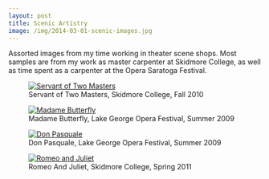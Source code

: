 ```yaml
---
layout: post
title: Scenic Artistry
image: /img/2014-03-01-scenic-images.jpg
---
```


Assorted images from my time working in theater scene shops. Most samples are from my work as master carpenter at Skidmore College, as well as time spent as a carpenter at the Opera Saratoga Festival.

<figure>
<a href="https://lh3.googleusercontent.com/4ddN7VMaBx0nZj6hpi37dA-EJXzhnDlC5eSLvdHB2MAuE1F5WdfWfNQKaLccesnuQNN_a5Pd67oICKUuN-rGPZCR_s34IpiQ6hqFVe-59NAqI7n4ZF06PR8FOxTRl91vXEyLUw9HeIpCVySax7zwcMrh6evNmdCY7INxkaIHws6dnhiYVWTl4nT7wo8HNzS9jbbu2hoOSRaHaL4u1byzm5p7iYrjL21J72oMoVbnw5jvVh9opxb-qAo48Es4nWK8Oa3HW-ya_siB5iQblYMUnN5mafqnsGB2jvfyRHpd8FKz-jMHVTdCZT4PB8a6UdgFrmH2O3irEA5jCM8hlbYvGgv1smVgqckmrMezoTPirGK4WuKwvLzgt3OOqEtS6d4AG8aWjlX3od1bdXyleQB0rS7X2LgVGVTmW7J3MZklRprJ56jn_mpv-elJpEJt1wU2G777Clg7KpsygGRFVdCHovQ5MeQzf9jIsxc10AZ6sDDHSqizqdVVT4nq94YCV9xIvw7AA9kGPVuSwf9o3ekuXy3KFK830J9Dmyq-4bcnYoeF3PTeTHc1N0BH3YiWo25Kb6iOCzDI0E9wp2IRbjnW0J_PSoC6fFLPMNsMrRPnKgmhBnO2k7YDgAIT=w767-h510-no" data-lightbox="Servant of Two Masters" data-title="Servant of Two Masters, Skidmore College, Fall 2010">
	<img src="https://lh3.googleusercontent.com/4ddN7VMaBx0nZj6hpi37dA-EJXzhnDlC5eSLvdHB2MAuE1F5WdfWfNQKaLccesnuQNN_a5Pd67oICKUuN-rGPZCR_s34IpiQ6hqFVe-59NAqI7n4ZF06PR8FOxTRl91vXEyLUw9HeIpCVySax7zwcMrh6evNmdCY7INxkaIHws6dnhiYVWTl4nT7wo8HNzS9jbbu2hoOSRaHaL4u1byzm5p7iYrjL21J72oMoVbnw5jvVh9opxb-qAo48Es4nWK8Oa3HW-ya_siB5iQblYMUnN5mafqnsGB2jvfyRHpd8FKz-jMHVTdCZT4PB8a6UdgFrmH2O3irEA5jCM8hlbYvGgv1smVgqckmrMezoTPirGK4WuKwvLzgt3OOqEtS6d4AG8aWjlX3od1bdXyleQB0rS7X2LgVGVTmW7J3MZklRprJ56jn_mpv-elJpEJt1wU2G777Clg7KpsygGRFVdCHovQ5MeQzf9jIsxc10AZ6sDDHSqizqdVVT4nq94YCV9xIvw7AA9kGPVuSwf9o3ekuXy3KFK830J9Dmyq-4bcnYoeF3PTeTHc1N0BH3YiWo25Kb6iOCzDI0E9wp2IRbjnW0J_PSoC6fFLPMNsMrRPnKgmhBnO2k7YDgAIT=w767-h510-no" alt="Servant of Two Masters" title="Servant of Two Masters, Skidmore College, Fall 2010">
</a>
<figcaption>Servant of Two Masters, Skidmore College, Fall 2010</figcaption>
</figure>

<figure>
<a href="https://lh3.googleusercontent.com/MvDCc-F0KWM7atxL6SxxkU1TKC-gbokntbIeu_cxvEGSZ191JA6KY_8i4Tm8xNInv9iJPg4tCZq1Ce0gtXrYAZw3lTCt3tMxi8GqQZkB1i4q-H7d2WXdY076x88TVFsxWWbZh_D0zuWiDZlz70d_v4er2uPXHkA1RZFuP3ACySdYIPT07XLV03gTA4Rwc8VrUvQsdZgVYBryZpcTH_zTAbnR7Xi8UGf9_MJU3UeI3qhmJ1zLAXkgqmJ42agOQ9CMzB3RmBJDCfoy5lOaAZ3BuqFrkD-is0L9kVQJGEO2ahAdxFtFZK0nCU8hVl9fWBJZ-_oEdIZfmNCJW-Py1Hfqb4ImYVP07Vid8E4SL7V19MLMHbUwCzg8v5zc7Af3TStJ_xwTTmhRENzle6K7GjoO4_7vmCMx_mlHgM2puSopZ5auAhQ64emImbsAS6YolNjQRGarSohUy_u0BecrAZ-3_CQl8gYKGKMmRSzkUOY_proXlOQ-FmVcYYgzFoS5Dm0yba1ctmsePDgVpFG4AvG1FbfAIKdINadUbf62MMnilVKM6lA11GX4KbfMsh-FYCFFd9SUfH61JcQnyWYo9LZ_s8ykG9OD3Kiiqmka0Fhbs_EeF_ZFXy9pUSwa=w800-h533-no" data-lightbox="Madame Butterfly" data-title="Madame Butterfly, Lake George Opera Festival, Summer 2009">
	<img src="https://lh3.googleusercontent.com/MvDCc-F0KWM7atxL6SxxkU1TKC-gbokntbIeu_cxvEGSZ191JA6KY_8i4Tm8xNInv9iJPg4tCZq1Ce0gtXrYAZw3lTCt3tMxi8GqQZkB1i4q-H7d2WXdY076x88TVFsxWWbZh_D0zuWiDZlz70d_v4er2uPXHkA1RZFuP3ACySdYIPT07XLV03gTA4Rwc8VrUvQsdZgVYBryZpcTH_zTAbnR7Xi8UGf9_MJU3UeI3qhmJ1zLAXkgqmJ42agOQ9CMzB3RmBJDCfoy5lOaAZ3BuqFrkD-is0L9kVQJGEO2ahAdxFtFZK0nCU8hVl9fWBJZ-_oEdIZfmNCJW-Py1Hfqb4ImYVP07Vid8E4SL7V19MLMHbUwCzg8v5zc7Af3TStJ_xwTTmhRENzle6K7GjoO4_7vmCMx_mlHgM2puSopZ5auAhQ64emImbsAS6YolNjQRGarSohUy_u0BecrAZ-3_CQl8gYKGKMmRSzkUOY_proXlOQ-FmVcYYgzFoS5Dm0yba1ctmsePDgVpFG4AvG1FbfAIKdINadUbf62MMnilVKM6lA11GX4KbfMsh-FYCFFd9SUfH61JcQnyWYo9LZ_s8ykG9OD3Kiiqmka0Fhbs_EeF_ZFXy9pUSwa=w800-h533-no" alt="Madame Butterfly" title="Madame Butterfly, Lake George Opera Festival, Summer 2009">
</a>
<figcaption>Madame Butterfly, Lake George Opera Festival, Summer 2009</figcaption>
</figure>

<figure>
<a href="https://lh3.googleusercontent.com/QarlbPQbexxHyP6j84QxqkdyTZqnthR6y5DnWe66OYFisIL1OfUEiomxcYnpN2D3orf8n8W5mCq7Yks8NzGrpfN3F5mVlMxxOHUjCzpuqSsnm6DVCd-Q7LeraD1ZAmCHCEq33yBKX6uIACprcoTMgZJ_h4SpPYCvsRYTLY8-_DKFeTRwFNh4EnJPPlkGtj3SDcVqE0siBRrzu5DwgHNYEZVaA92jJi2g82jtKwQeUUGGw1R-F0Nmsu7Vo8p2KuauKNQxUAxuEpPB5vRlqmDtnW8jieEyz7qZxtgz2jl_Jq8akmnv7tNFWX3xNFgAYhtMeZLm4LoAVMnQ4PpvZCHDQhKBtXSuBbgXUKNgDRwZCnyYPQIBjCGKRcQ9SO60Tuo93hbnis5z_R49lYpnthFLpxQiIAoOxdQ3-MaoY6-fzLU8fvlPAp9k5oh-a49RR5AP9uOd-kbxcUfMddsIKVSCUilNAP3kHVU5YJeB7r2DbiOGOjxFxLlXB0zGEenc064XXuzazi_KUNkru5Ow7M5-h6cwgmxvw2kvglb8ieLRko41MQ-nwKEGyUlG1EWd6vztZhcgWq0uffi_8cqeLYu1KGzG3TSZumigyjY9uXa9CiEcKvyXVGZg3wEN=w800-h533-no" data-lightbox="Don Pasquale" data-title="Don Pasquale, Lake George Opera Festival, Summer 2009">
	<img src="https://lh3.googleusercontent.com/QarlbPQbexxHyP6j84QxqkdyTZqnthR6y5DnWe66OYFisIL1OfUEiomxcYnpN2D3orf8n8W5mCq7Yks8NzGrpfN3F5mVlMxxOHUjCzpuqSsnm6DVCd-Q7LeraD1ZAmCHCEq33yBKX6uIACprcoTMgZJ_h4SpPYCvsRYTLY8-_DKFeTRwFNh4EnJPPlkGtj3SDcVqE0siBRrzu5DwgHNYEZVaA92jJi2g82jtKwQeUUGGw1R-F0Nmsu7Vo8p2KuauKNQxUAxuEpPB5vRlqmDtnW8jieEyz7qZxtgz2jl_Jq8akmnv7tNFWX3xNFgAYhtMeZLm4LoAVMnQ4PpvZCHDQhKBtXSuBbgXUKNgDRwZCnyYPQIBjCGKRcQ9SO60Tuo93hbnis5z_R49lYpnthFLpxQiIAoOxdQ3-MaoY6-fzLU8fvlPAp9k5oh-a49RR5AP9uOd-kbxcUfMddsIKVSCUilNAP3kHVU5YJeB7r2DbiOGOjxFxLlXB0zGEenc064XXuzazi_KUNkru5Ow7M5-h6cwgmxvw2kvglb8ieLRko41MQ-nwKEGyUlG1EWd6vztZhcgWq0uffi_8cqeLYu1KGzG3TSZumigyjY9uXa9CiEcKvyXVGZg3wEN=w800-h533-no" alt="Don Pasquale" title="Don Pasquale, Lake George Opera Festival, Summer 2009">
</a>
<figcaption>Don Pasquale, Lake George Opera Festival, Summer 2009</figcaption>
</figure>

<figure>
<a href="https://lh3.googleusercontent.com/yrehyL96GE8MxlZfK0ZsQWh5PIsgALyOXegrNKlkxmQkLuKyoz10tm5OSMVzr0NGSh9nr00amn93fsmOoang10ua-FbssVPNOuv4cgoIuDQ91Tfe_-cSTfO6GMH2nGfj2GIXoKRhPNTUwVp5OgpzquAdl8vcyful6p9EnfXJY96sMmfZuKe8rGzG43b4wZA6gUBt2CjN1mAeCLUwcKA2HeqJlPGiOE_-ztz7edFbIRAPmic4A--01-SRPzeIXg9-u1mmViGc-F-6wF_Nr02uaTs2IBNEecc1ZdjAopAY3cU9J0i-opWfvEU-E2S835EsU2gSMNVWyQmQgFSEJzXexjRP2nkUt8x72FEDDhYJXnbGPVNBpv_CpGX2LL-I1Ip8FY3YU4Np7-parjkUgN72J2FD5rUqU2h4VwvVJygKvAAjddpvFDMM5t_kTOIZ9fQcrQDSBnAnyPu53_SCprOKAYTRGo5xz6X1be3Xz5cSX3QGlToY3xeZr5qLJtilIZVNdddQUJ2du8hUFmX1I80z0Dls15K78wyBFFjB3KO22vOkpFJwRc9r8JCS5GtS2-zv9dZ3M7yuUSDHvKh5hwjfvRaSwTaX3bFJmtaFS-YjHlXRCbVvOnt-7Gup=w800-h533-no" data-lightbox="Romeo And Juliet" data-title="Romeo And Juliet, Skidmore College, Spring 2011">
	<img src="https://lh3.googleusercontent.com/yrehyL96GE8MxlZfK0ZsQWh5PIsgALyOXegrNKlkxmQkLuKyoz10tm5OSMVzr0NGSh9nr00amn93fsmOoang10ua-FbssVPNOuv4cgoIuDQ91Tfe_-cSTfO6GMH2nGfj2GIXoKRhPNTUwVp5OgpzquAdl8vcyful6p9EnfXJY96sMmfZuKe8rGzG43b4wZA6gUBt2CjN1mAeCLUwcKA2HeqJlPGiOE_-ztz7edFbIRAPmic4A--01-SRPzeIXg9-u1mmViGc-F-6wF_Nr02uaTs2IBNEecc1ZdjAopAY3cU9J0i-opWfvEU-E2S835EsU2gSMNVWyQmQgFSEJzXexjRP2nkUt8x72FEDDhYJXnbGPVNBpv_CpGX2LL-I1Ip8FY3YU4Np7-parjkUgN72J2FD5rUqU2h4VwvVJygKvAAjddpvFDMM5t_kTOIZ9fQcrQDSBnAnyPu53_SCprOKAYTRGo5xz6X1be3Xz5cSX3QGlToY3xeZr5qLJtilIZVNdddQUJ2du8hUFmX1I80z0Dls15K78wyBFFjB3KO22vOkpFJwRc9r8JCS5GtS2-zv9dZ3M7yuUSDHvKh5hwjfvRaSwTaX3bFJmtaFS-YjHlXRCbVvOnt-7Gup=w800-h533-no" alt="Romeo and Juliet" title="Romeo And Juliet, Skidmore College, Spring 2011">
</a>
<figcaption>Romeo And Juliet, Skidmore College, Spring 2011</figcaption>
</figure>